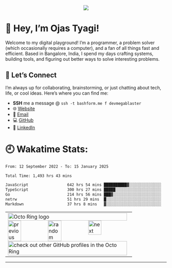 <p align="center">
    <img src="https://visitcount.itsvg.in/api?id=MEGA-BLASTER2004&icon=5&color=0" />
</p>

# 🚀 Hey, I’m Ojas Tyagi!

Welcome to my digital playground! I’m a programmer, a problem solver (which occasionally requires a computer), and a fan of all things fast and efficient. Based in Bangalore, India, I spend my days crafting systems, building tools, and figuring out better ways to solve interesting problems.

## 🌌 Let’s Connect  

I’m always up for collaborating, brainstorming, or just chatting about tech, life, or cool ideas. Here’s where you can find me:  

- **SSH** me a message @ `ssh -t bashform.me f devmegablaster`
- 🌐 [Website](https://megablaster.dev)  
- 📧 [Email](mailto:ojas@megablaster.dev)  
- 💻 [GitHub](https://github.com/devmegablaster)  
- 🔗 [LinkedIn](https://www.linkedin.com/in/ojastyagi)  

# 🕘 Wakatime Stats:

<!--START_SECTION:waka-->

```txt
From: 12 September 2022 - To: 15 January 2025

Total Time: 1,493 hrs 43 mins

JavaScript                 642 hrs 54 mins ██████████▓░░░░░░░░░░░░░░   43.04 %
TypeScript                 300 hrs 27 mins █████░░░░░░░░░░░░░░░░░░░░   20.12 %
Go                         214 hrs 56 mins ███▓░░░░░░░░░░░░░░░░░░░░░   14.39 %
netrw                      51 hrs 29 mins  █░░░░░░░░░░░░░░░░░░░░░░░░   03.45 %
Markdown                   37 hrs 8 mins   ▓░░░░░░░░░░░░░░░░░░░░░░░░   02.49 %
```

<!--END_SECTION:waka-->

<table align="center"><tbody><tr><td><a href="https://octo-ring.com/"><img src="https://octo-ring.com/static/img/widget/top.png" width="99%" alt="Octo Ring logo" align="top"></a><br><a href="https://octo-ring.com/p/devmegablaster/prev"><img src="https://octo-ring.com/static/img/widget/prev.png" width="33%" alt="previous" align="top" title="previous profile"></a><a href="https://octo-ring.com/p/devmegablaster/random"><img src="https://octo-ring.com/static/img/widget/random.png" width="33%" alt="random" align="top" title="random profile"></a><a href="https://octo-ring.com/p/devmegablaster/next"><img src="https://octo-ring.com/static/img/widget/next.png" width="33%" alt="next" align="top" title="next profile"></a><br><a href="https://octo-ring.com/"><img src="https://octo-ring.com/static/img/widget/bottom.png" width="99%" alt="check out other GitHub profiles in the Octo Ring" align="top"></a></td></tr></tbody></table>

---
